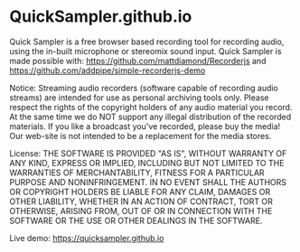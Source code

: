 # QuickSampler.github.io
Quick Sampler is a free browser based recording tool for recording audio, using the in-built microphone or stereomix sound input.
Quick Sampler is made possible with: https://github.com/mattdiamond/Recorderjs and https://github.com/addpipe/simple-recorderjs-demo

Notice:
Streaming audio recorders (software capable of recording audio streams) are intended for use as personal archiving tools only. 
Please respect the rights of the copyright holders of any audio material you record. 
At the same time we do NOT support any illegal distribution of the recorded materials. 
If you like a broadcast you've recorded, please buy the media! 
Our web-site is not intended to be a replacement for the media stores. 

License:
THE SOFTWARE IS PROVIDED "AS IS", WITHOUT WARRANTY OF ANY KIND, EXPRESS OR IMPLIED, INCLUDING BUT NOT LIMITED TO 
THE WARRANTIES OF MERCHANTABILITY, FITNESS FOR A PARTICULAR PURPOSE AND NONINFRINGEMENT. IN NO EVENT SHALL THE AUTHORS OR 
COPYRIGHT HOLDERS BE LIABLE FOR ANY CLAIM, DAMAGES OR OTHER LIABILITY, WHETHER IN AN ACTION OF CONTRACT, TORT OR OTHERWISE, 
ARISING FROM, OUT OF OR IN CONNECTION WITH THE SOFTWARE OR THE USE OR OTHER DEALINGS IN THE SOFTWARE.

Live demo: 
https://quicksampler.github.io
